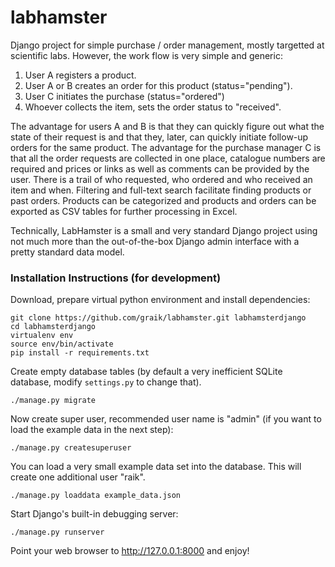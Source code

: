 # labhamster 

Django project for simple purchase / order management, mostly targetted at
scientific labs. However, the work flow is very simple and generic:

   1. User A registers a product.
   2. User A or B creates an order for this product (status="pending").
   3. User C initiates the purchase (status="ordered")
   4. Whoever collects the item, sets the order status to "received".

The advantage for users A and B is that they can quickly figure out what the
state of their request is and that they, later, can quickly initiate
follow-up orders for the same product. The advantage for the purchase manager
C is that all the order requests are collected in one place, catalogue
numbers are required and prices or links as well as comments can be provided
by the user. There is a trail of who requested, who ordered and who received
an item and when. Filtering and full-text search facilitate finding products
or past orders. Products can be categorized and products and orders can be
exported as CSV tables for further processing in Excel.

Technically, LabHamster is a small and very standard Django project using not
much more than the out-of-the-box Django admin interface with a pretty
standard data model.

### Installation Instructions (for development)

Download, prepare virtual python environment and install dependencies:
```
git clone https://github.com/graik/labhamster.git labhamsterdjango
cd labhamsterdjango
virtualenv env
source env/bin/activate
pip install -r requirements.txt
```
Create empty database tables (by default a very inefficient SQLite database, modify `settings.py` to change that).
```
./manage.py migrate
```
Now create super user, recommended user name is "admin" (if you want to load the example data in the next step):
```
./manage.py createsuperuser
```

You can load a very small example data set into the database. This will create one additional user "raik". 
```
./manage.py loaddata example_data.json
```

Start Django's built-in debugging server:
```
./manage.py runserver
```

Point your web browser to http://127.0.0.1:8000
and enjoy!

